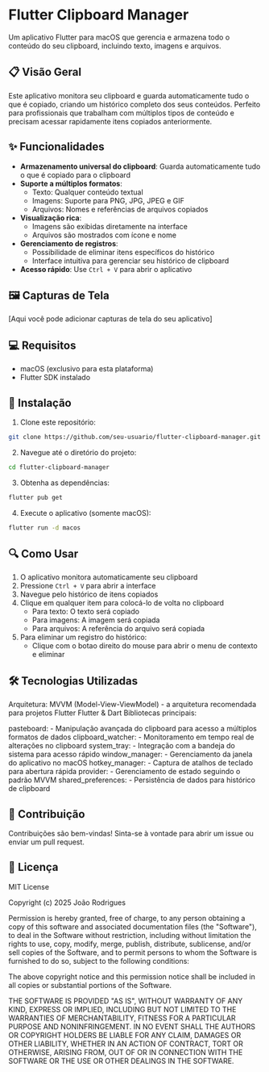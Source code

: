 # Flutter Clipboard Manager

Um aplicativo Flutter para macOS que gerencia e armazena todo o conteúdo do seu clipboard, incluindo texto, imagens e arquivos.

## 📋 Visão Geral

Este aplicativo monitora seu clipboard e guarda automaticamente tudo o que é copiado, criando um histórico completo dos seus conteúdos. Perfeito para profissionais que trabalham com múltiplos tipos de conteúdo e precisam acessar rapidamente itens copiados anteriormente.

## ✨ Funcionalidades

- **Armazenamento universal do clipboard**: Guarda automaticamente tudo o que é copiado para o clipboard
- **Suporte a múltiplos formatos**:
  - Texto: Qualquer conteúdo textual
  - Imagens: Suporte para PNG, JPG, JPEG e GIF
  - Arquivos: Nomes e referências de arquivos copiados
- **Visualização rica**: 
  - Imagens são exibidas diretamente na interface
  - Arquivos são mostrados com ícone e nome
- **Gerenciamento de registros**:
  - Possibilidade de eliminar itens específicos do histórico
  - Interface intuitiva para gerenciar seu histórico de clipboard
- **Acesso rápido**: Use `Ctrl + V` para abrir o aplicativo

## 🖼️ Capturas de Tela

[Aqui você pode adicionar capturas de tela do seu aplicativo]

## 💻 Requisitos

- macOS (exclusivo para esta plataforma)
- Flutter SDK instalado

## 🚀 Instalação

1. Clone este repositório:
```bash
git clone https://github.com/seu-usuario/flutter-clipboard-manager.git
```

2. Navegue até o diretório do projeto:
```bash
cd flutter-clipboard-manager
```

3. Obtenha as dependências:
```bash
flutter pub get
```

4. Execute o aplicativo (somente macOS):
```bash
flutter run -d macos
```

## 🔍 Como Usar

1. O aplicativo monitora automaticamente seu clipboard
2. Pressione `Ctrl + V` para abrir a interface
3. Navegue pelo histórico de itens copiados
4. Clique em qualquer item para colocá-lo de volta no clipboard
   - Para texto: O texto será copiado
   - Para imagens: A imagem será copiada
   - Para arquivos: A referência do arquivo será copiada
5. Para eliminar um registro do histórico:
   - Clique com o botao direito do mouse para abrir o menu de contexto e eliminar
     
## 🛠️ Tecnologias Utilizadas

Arquitetura: MVVM (Model-View-ViewModel) - a arquitetura recomendada para projetos Flutter
Flutter & Dart
Bibliotecas principais:

pasteboard:  - Manipulação avançada do clipboard para acesso a múltiplos formatos de dados
clipboard_watcher:  - Monitoramento em tempo real de alterações no clipboard
system_tray:  - Integração com a bandeja do sistema para acesso rápido
window_manager:  - Gerenciamento da janela do aplicativo no macOS
hotkey_manager:  - Captura de atalhos de teclado para abertura rápida
provider:  - Gerenciamento de estado seguindo o padrão MVVM
shared_preferences:  - Persistência de dados para histórico de clipboard

## 🤝 Contribuição

Contribuições são bem-vindas! Sinta-se à vontade para abrir um issue ou enviar um pull request.

## 📄 Licença

MIT License

Copyright (c) 2025 João Rodrigues

Permission is hereby granted, free of charge, to any person obtaining a copy
of this software and associated documentation files (the "Software"), to deal
in the Software without restriction, including without limitation the rights
to use, copy, modify, merge, publish, distribute, sublicense, and/or sell
copies of the Software, and to permit persons to whom the Software is
furnished to do so, subject to the following conditions:

The above copyright notice and this permission notice shall be included in all
copies or substantial portions of the Software.

THE SOFTWARE IS PROVIDED "AS IS", WITHOUT WARRANTY OF ANY KIND, EXPRESS OR
IMPLIED, INCLUDING BUT NOT LIMITED TO THE WARRANTIES OF MERCHANTABILITY,
FITNESS FOR A PARTICULAR PURPOSE AND NONINFRINGEMENT. IN NO EVENT SHALL THE
AUTHORS OR COPYRIGHT HOLDERS BE LIABLE FOR ANY CLAIM, DAMAGES OR OTHER
LIABILITY, WHETHER IN AN ACTION OF CONTRACT, TORT OR OTHERWISE, ARISING FROM,
OUT OF OR IN CONNECTION WITH THE SOFTWARE OR THE USE OR OTHER DEALINGS IN THE
SOFTWARE.

